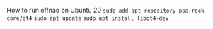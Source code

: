 How to run offnao on Ubuntu 20
`sudo add-apt-repository ppa:rock-core/qt4`
`sudo apt update`
`sudo apt install libqt4-dev`